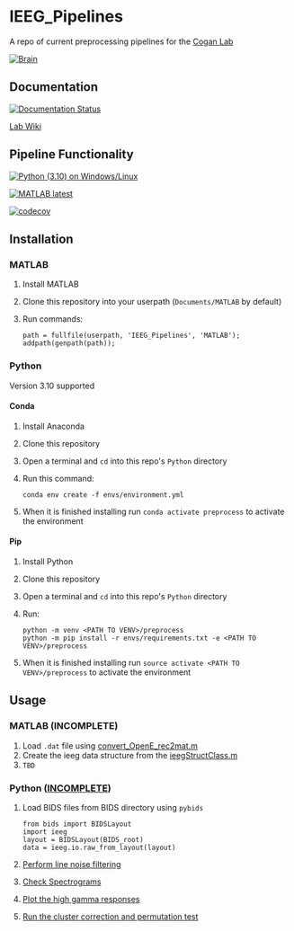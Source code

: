 # IEEG_Pipelines

A repo of current preprocessing pipelines for the [Cogan Lab](https://www.coganlab.org/)

[![Brain](./docs/images/brain_rot.gif)](https://www.coganlab.org/)

## Documentation

[![Documentation Status](https://readthedocs.org/projects/ieeg-pipelines/badge/?version=latest)](https://ieeg-pipelines.readthedocs.io/en/latest/?badge=latest)

[Lab Wiki](https://coganlab.pages.oit.duke.edu/wiki//)

## Pipeline Functionality

[![Python (3.10) on Windows/Linux](https://github.com/coganlab/IEEG_Pipelines/actions/workflows/Python-CI.yml/badge.svg)](https://github.com/coganlab/IEEG_Pipelines/actions/workflows/Python-CI.yml)

[![MATLAB latest](https://github.com/coganlab/IEEG_Pipelines/actions/workflows/MATLAB-CI.yml/badge.svg)](https://github.com/coganlab/IEEG_Pipelines/actions/workflows/MATLAB-CI.yml)

[![codecov](https://codecov.io/gh/coganlab/IEEG_Pipelines/branch/main/graph/badge.svg?token=X4IAFGOBGN)](https://codecov.io/gh/coganlab/IEEG_Pipelines)

## Installation

### MATLAB

1. Install MATLAB
2. Clone this repository into your userpath (`Documents/MATLAB` by default)
3. Run commands:

    ```(MATLAB)
    path = fullfile(userpath, 'IEEG_Pipelines', 'MATLAB');
    addpath(genpath(path));
    ```

### Python

Version 3.10 supported

#### Conda

1. Install Anaconda
2. Clone this repository
3. Open a terminal and `cd` into this repo's `Python` directory
4. Run this command:

    ```(bash)
    conda env create -f envs/environment.yml
    ```

5. When it is finished installing run `conda activate preprocess` to activate the environment

#### Pip

1. Install Python
2. Clone this repository
3. Open a terminal and `cd` into this repo's `Python` directory
4. Run:

    ```(bash)
    python -m venv <PATH TO VENV>/preprocess
    python -m pip install -r envs/requirements.txt -e <PATH TO VENV>/preprocess
    ```

5. When it is finished installing run `source activate <PATH TO VENV>/preprocess` to activate the environment

## Usage

### MATLAB (INCOMPLETE)

1. Load `.dat` file using [convert_OpenE_rec2mat.m](MATLAB/ieeg%20file%20reading/convert_OpenE_rec2mat.m)
2. Create the ieeg data structure from the [ieegStructClass.m](MATLAB/ieegClassDefinition/ieegStructClass.m)
3. `TBD`

### Python ([INCOMPLETE](https://github.com/orgs/coganlab/projects/7))

1. Load BIDS files from BIDS directory using `pybids`
    
    ```(python)
    from bids import BIDSLayout
    import ieeg
    layout = BIDSLayout(BIDS_root)
    data = ieeg.io.raw_from_layout(layout)
    ```
2. [Perform line noise filtering](https://ieeg-pipelines.readthedocs.io/en/latest/auto_examples/plot_clean.html)

3. [Check Spectrograms](https://ieeg-pipelines.readthedocs.io/en/latest/auto_examples/plot_spectrograms.html)

4. [Plot the high gamma responses](https://ieeg-pipelines.readthedocs.io/en/latest/auto_examples/plot_HG.html)

5. [Run the cluster correction and permutation test](https://ieeg-pipelines.readthedocs.io/en/latest/auto_examples/plot_stats.html)
